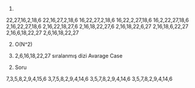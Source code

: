 1) 
22,27,16,2,18,6
22,16,27,2,18,6
16,22,27,2,18,6
16,22,2,27,18,6
16,2,22,27,18,6
2,16,22,27,18,6
2,16,22,18,27,6
2,16,18,22,27,6
2,16,18,22,6,27
2,16,18,6,22,27
2,16,6,18,22,27
2,6,16,18,22,27

2) O(N^2)

4) 2,6,16,18,22,27 sıralanmış dizi
 Avarage Case



2. Soru 

7,3,5,8,2,9,4,15,6
3,7,5,8,2,9,4,14,6
3,5,7,8,2,9,4,14,6
3,5,7,8,2,9,4,14,6